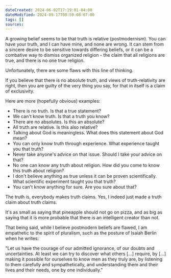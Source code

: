 ```yaml
---
dateCreated: 2024-06-02T17:19:01-04:00
dateModified: 2024-09-17T08:59:08-07:00
tags: []
sources: 
---
```

A growing belief seems to be that truth is relative (postmodernism). You can have your truth, and I can have mine, and none are wrong. It can stem from a sincere desire to be sensitive towards differing beliefs, or it can be a combative way to dismiss organized religion - the claim that all religions are true, and there is no one true religion.

Unfortunately, there are some flaws with this line of thinking.

 If you believe that there is no absolute truth, and views of truth-relativity are right, then you are guilty of the very thing you say, for that in itself is a claim of exclusivity.

Here are more (hopefully obvious) examples:

- There is no truth. Is that a true statement?
- We can't know truth. Is that a truth you know?
- There are no absolutes. Is this an absolute?
- All truth are relative. Is this also relative?
- Talking about God is meaningless. What does this statement about God mean?
- You can only know truth through experience. What experience taught you that truth?
- Never take anyone's advice on that issue. Should I take your advice on that?
- No one can know any truth about religion. How did you come to know this truth about religion?
- I don't believe anything as true unless it can be proven scientifically. What scientific experiment taught you that truth?
- You can't know anything for sure. Are you sure about that?

The truth is, everybody makes truth claims. Yes, I indeed just made a truth claim about truth claims.

It's as small as saying that pineapple should not go on pizza, and as big as saying that it is more probable that there is an intelligent creator than not.

That being said, while I believe postmodern beliefs are flawed, I am empathetic to the spirit of pluralism, such as the posture of Isaiah Berlin when he writes:

"Let us have the courage of our admitted ignorance, of our doubts and uncertainties. At least we can try to discover what others […] require, by […] making it possible for ourselves to know men as they truly are, by listening to them carefully and sympathetically, and understanding them and their lives and their needs, one by one individually."

